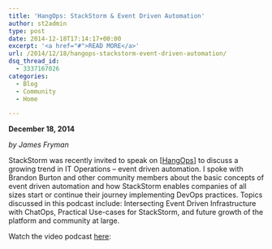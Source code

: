 ```yaml
---
title: 'HangOps: StackStorm & Event Driven Automation'
author: st2admin
type: post
date: 2014-12-18T17:14:17+00:00
excerpt: '<a href="#">READ MORE</a>'
url: /2014/12/18/hangops-stackstorm-event-driven-automation/
dsq_thread_id:
  - 3337167026
categories:
  - Blog
  - Community
  - Home

---
```

**December 18, 2014**

_by James Fryman_

StackStorm was recently invited to speak on [<a href="http://www.hangops.com" target="_blank">HangOps</a>] to discuss a growing trend in IT Operations &#8211; event driven automation. I spoke with Brandon Burton and other community members about the basic concepts of event driven automation and how StackStorm enables companies of all sizes start or continue their journey implementing DevOps practices. Topics discussed in this podcast include: Intersecting Event Driven Infrastructure with ChatOps, Practical Use-cases for StackStorm, and future growth of the platform and community at large.

Watch the video podcast <a href="https://www.youtube.com/watch?v=JY3ko5qgspc" target="_blank">here</a>: